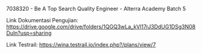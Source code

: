 7038320 - Be A Top Search Quality Engineer - Alterra Academy Batch 5

Link Dokumentasi Pengujian:
https://drive.google.com/drive/folders/1QGQ3wLa_kVl17rJ3DdUG1DSg3N08Duln?usp=sharing

Link Testrail:
https://wina.testrail.io/index.php?/plans/view/7